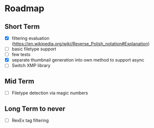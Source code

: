 # Roadmap

## Short Term

- [x] filtering evaluation
      (https://en.wikipedia.org/wiki/Reverse_Polish_notation#Explanation)
- [ ] basic filetype support
- [ ] few tests
- [x] separate thumbnail generation into own method to support async
- [ ] Switch XMP library

## Mid Term

- [ ] Filetype detection via magic numbers

## Long Term to never

- [ ] RexEx tag filtering
